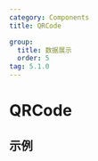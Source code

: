 ```yaml
---
category: Components
title: QRCode

group:
  title: 数据展示
  order: 5
tag: 5.1.0
---
```


# QRCode

## 示例

<code src="./demos/demo1.jsx"></code>
